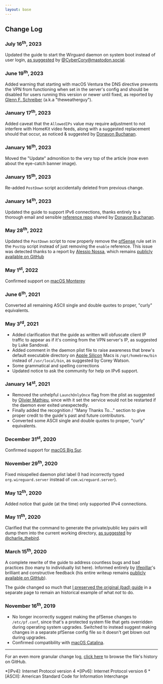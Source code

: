 ```yaml
---
layout: base
---
```


## Change Log

### July 16<sup>th</sup>, 2023

Updated the guide to start the Wirguard daemon on system boot instead of user login, [as suggested](https://mastodon.social/@CyberCory/110668229010278552) by [@CyberCory@mastodon.social](https://mastodon.social/@CyberCory).

### June 19<sup>th</sup>, 2023

Added warning that starting with macOS Ventura the DNS directive prevents the VPN from functioning when set in the server's config and should be disabled for users running this version or newer until fixed, as reported by [Glenn F. Schreiber](https://theweatherguy.net/blog/blog-faq/) (a.k.a "theweatherguy").

### January 17<sup>th</sup>, 2023

Added caveat that the `AllowedIPs` value may require adjustment to not interfere with HomeKit video feeds, along with a suggested replacement should that occur, as noticed & suggested by [Donavon Buchanan](https://github.com/dbuchanandev).

### January 16<sup>th</sup>, 2023

Moved the "Update" admonition to the very top of the article (now even about the eye-catch banner image).

### January 15<sup>th</sup>, 2023

Re-added `PostDown` script accidentally deleted from previous change.

### January 14<sup>th</sup>, 2023

Updated the guide to support IPv6 connections, thanks entirely to a thorough email and sensible [reference repo](https://github.com/dbuchanandev/WireGuard-macOS-IPv6) shared by [Donavon Buchanan](https://github.com/dbuchanandev).

### May 28<sup>th</sup>, 2022

Updated the `PostDown` script to now properly remove the [pfSense](https://www.pfsense.org) rule set in the `PostUp` script instead of just removing the `enable` reference. This issue was detected thanks to a report by [Alessio Nossa](https://github.com/alessionossa), which remains [publicly available on GitHub](https://github.com/barrowclift/barrowclift.github.io/issues/1#issuecomment-1133563862)

### May 1<sup>st</sup>, 2022

Confirmed support on [macOS Monterey](https://www.apple.com/newsroom/2021/10/macos-monterey-is-now-available/)

### June 6<sup>th</sup>, 2021

Converted all remaining ASCII single and double quotes to proper, "curly" equivalents.

### May 3<sup>rd</sup>, 2021

* Added clarification that the guide as written will obfuscate client IP traffic to appear as if it's coming from the VPN server's IP, as suggested by Luke Sandoval.
* Added comment in the daemon plist file to raise awareness that brew's default executable directory on [Apple Silicon](https://en.wikipedia.org/wiki/Apple_silicon) Macs is `/opt/homebrew/bin` instead of `/usr/local/bin`, as suggested by Corey Watson.
* Some grammatical and spelling corrections
* Updated notice to ask the community for help on IPv6 support.

### January 14<sup>st</sup>, 2021

* Removed the unhelpful `LaunchOnlyOnce` flag from the plist as suggested by [Olivier Mathieu](https://twitter.com/oma_sct), since with it set the service would not be restarted if the daemon ever exited unexpectedly.
* Finally added the recognition / "Many Thanks To..." section to give proper credit to the guide's past and future contributors.
* Converted some ASCII single and double quotes to proper, "curly" equivalents.

### December 31<sup>st</sup>, 2020

Confirmed support for [macOS Big Sur](https://www.apple.com/newsroom/2020/11/macos-big-sur-is-here/).

### November 29<sup>th</sup>, 2020

Fixed misspelled daemon plist label (I had incorrectly typed `org.wireguard.server` instead of `com.wireguard.server`).

### May 12<sup>th</sup>, 2020

Added notice that guide (at the time) only supported IPv4 connections.

### May 11<sup>th</sup>, 2020

Clarified that the command to generate the private/public key pairs will dump them into the current working directory, [as suggested](https://twitter.com/charlie_thebird/status/1255894000533413889) by [@charlie_thebird](https://twitter.com/charlie_thebird).

### March 15<sup>th</sup>, 2020

A complete rewrite of the guide to address countless bugs and bad practices (too many to individually list here). Informed entirely by [lifepillar](https://lifepillar.me)'s brilliant and constructive feedback (his entire writeup remains [publicly available on GitHub](https://github.com/barrowclift/barrowclift.github.io/issues/1)).

The guide changed so much that [I preserved the original (bad) guide](/obsolete/wireguard-server-on-macos) in a separate page to remain an historical example of what *not* to do.

### November 16<sup>th</sup>, 2019

* No longer incorrectly suggest making the pfSense changes to `/etc/pf.conf`, since that's a protected system file that gets overridden during operating system upgrades. Switched to instead suggest making changes in a separate pfSense config file so it doesn't get blown out during upgrades.
* Confirmed compatibility with [macOS Catalina](https://www.apple.com/newsroom/2019/10/macos-catalina-is-available-today/).

-----

For an even more granular change log, [click here](https://github.com/barrowclift/barrowclift.github.io/commits/master/_posts/2019-08-30-wireguard-server-on-macos.markdown) to browse the file's history on GitHub.

*[IPv4]: Internet Protocol version 4
*[IPv6]: Internet Protocol version 6
*[ASCII]: American Standard Code for Information Interchange